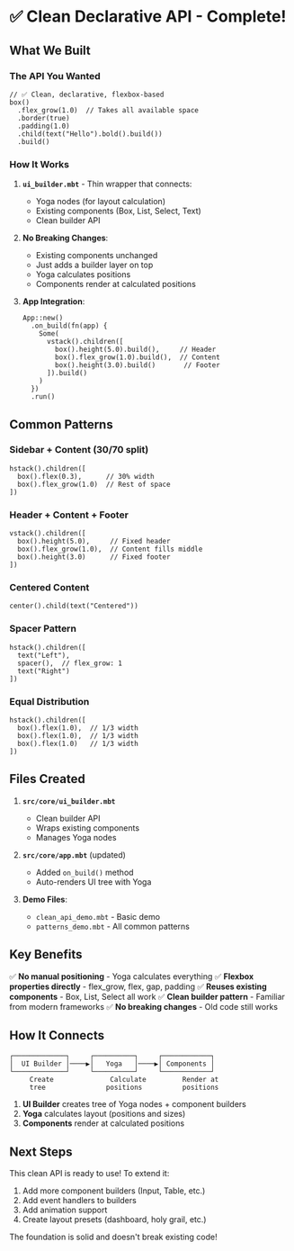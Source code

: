 # ✅ Clean Declarative API - Complete!

## What We Built

### The API You Wanted

```moonbit
// ✅ Clean, declarative, flexbox-based
box()
  .flex_grow(1.0)  // Takes all available space
  .border(true)
  .padding(1.0)
  .child(text("Hello").bold().build())
  .build()
```

### How It Works

1. **`ui_builder.mbt`** - Thin wrapper that connects:
   - Yoga nodes (for layout calculation)
   - Existing components (Box, List, Select, Text)
   - Clean builder API

2. **No Breaking Changes**:
   - Existing components unchanged
   - Just adds a builder layer on top
   - Yoga calculates positions
   - Components render at calculated positions

3. **App Integration**:
   ```moonbit
   App::new()
     .on_build(fn(app) {
       Some(
         vstack().children([
           box().height(5.0).build(),     // Header
           box().flex_grow(1.0).build(),  // Content
           box().height(3.0).build()       // Footer
         ]).build()
       )
     })
     .run()
   ```

## Common Patterns

### Sidebar + Content (30/70 split)

```moonbit
hstack().children([
  box().flex(0.3),      // 30% width
  box().flex_grow(1.0)  // Rest of space
])
```

### Header + Content + Footer

```moonbit
vstack().children([
  box().height(5.0),     // Fixed header
  box().flex_grow(1.0),  // Content fills middle
  box().height(3.0)      // Fixed footer
])
```

### Centered Content

```moonbit
center().child(text("Centered"))
```

### Spacer Pattern

```moonbit
hstack().children([
  text("Left"),
  spacer(),  // flex_grow: 1
  text("Right")
])
```

### Equal Distribution

```moonbit
hstack().children([
  box().flex(1.0),  // 1/3 width
  box().flex(1.0),  // 1/3 width
  box().flex(1.0)   // 1/3 width
])
```

## Files Created

1. **`src/core/ui_builder.mbt`**
   - Clean builder API
   - Wraps existing components
   - Manages Yoga nodes

2. **`src/core/app.mbt`** (updated)
   - Added `on_build()` method
   - Auto-renders UI tree with Yoga

3. **Demo Files**:
   - `clean_api_demo.mbt` - Basic demo
   - `patterns_demo.mbt` - All common patterns

## Key Benefits

✅ **No manual positioning** - Yoga calculates everything
✅ **Flexbox properties directly** - flex_grow, flex, gap, padding
✅ **Reuses existing components** - Box, List, Select all work
✅ **Clean builder pattern** - Familiar from modern frameworks
✅ **No breaking changes** - Old code still works

## How It Connects

```
┌─────────────┐     ┌──────────┐     ┌────────────┐
│  UI Builder │────▶│   Yoga   │────▶│ Components │
└─────────────┘     └──────────┘     └────────────┘
     Create              Calculate         Render at
     tree               positions          positions
```

1. **UI Builder** creates tree of Yoga nodes + component builders
2. **Yoga** calculates layout (positions and sizes)
3. **Components** render at calculated positions

## Next Steps

This clean API is ready to use! To extend it:

1. Add more component builders (Input, Table, etc.)
2. Add event handlers to builders
3. Add animation support
4. Create layout presets (dashboard, holy grail, etc.)

The foundation is solid and doesn't break existing code!
